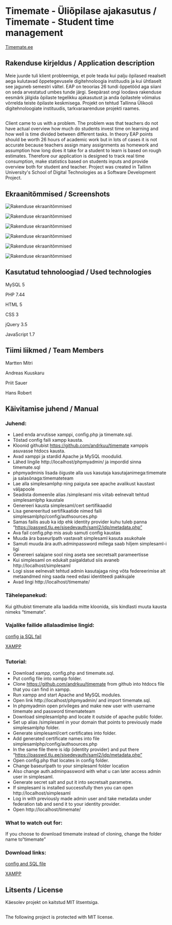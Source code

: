 # Timemate - Üliõpilase ajakasutus / Timemate - Student time management
[Timemate.ee](http://timemate.ee/)
## Rakenduse kirjeldus / Application description

Meie juurde tuli klient probleemiga, et pole teada kui palju õpilased reaalselt aega kulutavad õppetegevusele digitehnoloogia instituudis ja kui ühtlaselt see jaguneb semestri vältel. EAP on teoorias 26 tundi õppetööd aga siiani on seda arvestatud umbes tunde järgi. Seepärast ongi loodava rakenduse eesmärk jälgida õpilaste tegelikku ajakasutust ja anda õpilastele võimalus võrrelda teiste õpilaste keskmisega. Projekt on tehtud Tallinna Ülikooli digitehnoloogiate instituudis, tarkvaraarenduse projekti raames.
 ##  
Client came to us with a problem. The problem was that teachers do not have actual overview how much do students invest time on learning and how well is time divided between different tasks. In theory EAP points should be worth 26 hours of academic work but in lots of cases it is not accurate because teachers assign many assignments as homework and assumption how long does it take for a student to learn is based on rough estimates. Therefore our application is designed to track real time consumption, make statistics based on students inputs and provide overview both for student and teacher. Project was created in Tallinn University's School of Digital Technologies as a Software Development Project.


## Ekraanitõmmised / Screenshots
![Rakenduse ekraanitõmmised](https://raw.githubusercontent.com/andrkuu/timemate/master/pildid/Login.PNG)

![Rakenduse ekraanitõmmised](https://raw.githubusercontent.com/andrkuu/timemate/master/pildid/Aine.PNG)

![Rakenduse ekraanitõmmised](https://raw.githubusercontent.com/andrkuu/timemate/master/pildid/Kalender.PNG)

![Rakenduse ekraanitõmmised](https://raw.githubusercontent.com/andrkuu/timemate/master/pildid/Statistika.PNG)

![Rakenduse ekraanitõmmised](https://raw.githubusercontent.com/andrkuu/timemate/master/pildid/Ajalugu.PNG)

![Rakenduse ekraanitõmmised](https://raw.githubusercontent.com/andrkuu/timemate/master/pildid/Teacher.PNG)

## Kasutatud tehnoloogiad / Used technologies

MySQL 5

PHP 7.44

HTML 5

CSS 3

jQuery 3.5

JavaScript 1.7


## Tiimi liikmed / Team Members

Martten Mitri

Andreas Kuuskaru

Priit Sauer

Hans Robert

## Käivitamise juhend / Manual


### Juhend:

* Laed enda arvutisse xamppi, config.php ja timemate.sql.
* Tõstad config faili xampp kausta.
* Kloonid githubist https://github.com/andrkuu/timemate xamppis asuvasse htdocs kausta.
* Avad xamppi ja stardid Apache ja MySQL moodulid.
* Lähed lingile http://localhost/phpmyadmin/ ja impordid sinna timemate.sql
* phpmyadminis lisada õiguste alla uus kasutaja kasutajanimega:timemate ja salasõnaga:timemateteam
* Lae alla simplesamlphp ning paiguta see apache avalikust kaustast väljapoole
* Seadista domeenile alias /simplesaml mis viitab eelnevalt tehtud simplesamlphp kaustale
* Genereeri kausta simplesaml/cert sertifikaadid
* Lisa genereeritud sertifikaatide nimed faili simplesamlphp/config/authsources.php
* Samas failis asub ka idp ehk identity provider kuhu tuleb panna “https://passwd.tlu.ee/sisedevauth/saml2/idp/metadata.php”
* Ava fail config.php mis asub samuti config kaustas
* Muuda ära baseurlpath vastavalt simplesaml kasuta asukohale
* Samuti muuda ära auth.adminpassword millega saab hiljem simplesaml-i ligi
* Genereeri salajane sool ning aseta see secretsalt parameertisse
* Kui simplesaml on edukalt paigaldatud siis avaneb http://localhost/simplesaml
* Logi sisse eelnevalt tehtud admin kasutajaga ning võta federeerimise alt metaandmed ning saada need edasi identiteedi pakkujale
* Avad lingi http://localhost/timemate/

### Tähelepanekud:
Kui githubist timemate alla laadida mitte kloonida, siis kindlasti muuta kausta nimeks “timemate”.

### Vajalike failide allalaadimise lingid:
 [config ja SQL fail](https://github.com/andrkuu/timemate/tree/master/setup)
 
 [XAMPP](https://www.apachefriends.org/index.html)
 
 ##  

### Tutorial:

* Download xampp, config.php and timemate.sql.
* Put config file into xampp folder.
* Clone https://github.com/andrkuu/timemate from github into htdocs file that you can find in xampp.
* Run xampp and start Apache and MySQL modules.
* Open link http://localhost/phpmyadmin/ and import timemate.sql.
* In phpmyadmin open privileges and make new user with username timemate and password timemateteam
* Download simplesamlphp and locate it outside of apache public folder.
* Set up alias /simplesaml in your domain that points to previously made simplesamlphp folder.
* Generate simplesaml/cert certificates into folder.
* Add generated certificate names into file simplesamlphp/config/authsources.php
* In the same file there is idp (identity provider) and put there “https://passwd.tlu.ee/sisedevauth/saml2/idp/metadata.php”
* Open config.php that locates in config folder.
* Change baseurlpath to your simplesaml folder location
* Also change auth.adminpassword with what u can later access admin user in simplesaml.
* Generate secret salt and put it into secretsalt parametre.
* If simplesaml is installed successfully then you can open http://localhost/simplesaml
* Log in with previously made admin user and take metadata under federation tab and send it to your identity provider.
* Open http://localhost/timemate/

### What to watch out for:

If you choose to download timemate instead of cloning, change the folder name to“timemate”

### Download links:
 [config and SQL file](https://github.com/andrkuu/timemate/tree/master/setup)
 
 [XAMPP](https://www.apachefriends.org/index.html)


## Litsents / License

Käesolev projekt on kaitstud MIT litsentsiga.

 ##  

The following project is protected with MIT license.
